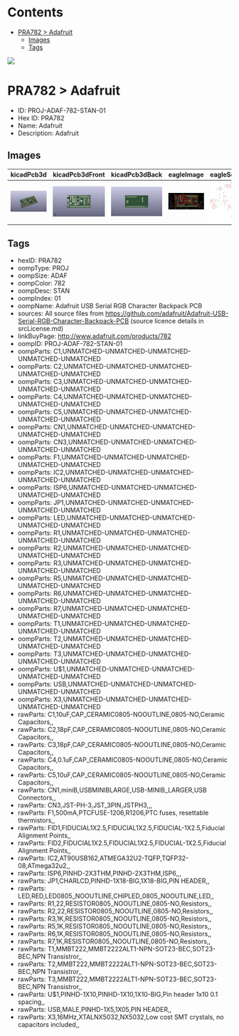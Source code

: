 



Contents
========

* [PRA782 > Adafruit](#pra782--adafruit)
	* [Images](#images)
	* [Tags](#tags)
  
![][im]
# PRA782 > Adafruit

- ID: PROJ-ADAF-782-STAN-01
- Hex ID: PRA782
- Name: Adafruit
- Description: Adafruit

## Images
  
  

|kicadPcb3d|kicadPcb3dFront|kicadPcb3dBack|eagleImage|eagleSchemImage|
| :---: | :---: | :---: | :---: | :---: |
|[![kicadPcb3d](kicadPcb3d_140.png)](kicadPcb3d.png)|[![kicadPcb3dFront](kicadPcb3dFront_140.png)](kicadPcb3dFront.png)|[![kicadPcb3dBack](kicadPcb3dBack_140.png)](kicadPcb3dBack.png)|[![eagleImage](eagleImage_140.png)](eagleImage.png)|[![eagleSchemImage](eagleSchemImage_140.png)](eagleSchemImage.png)|

## Tags

- hexID: PRA782
- oompType: PROJ
- oompSize: ADAF
- oompColor: 782
- oompDesc: STAN
- oompIndex: 01
- oompName: Adafruit USB Serial RGB Character Backpack PCB
- sources: All source files from https://github.com/adafruit/Adafruit-USB-Serial-RGB-Character-Backpack-PCB (source licence details in srcLicense.md)
- linkBuyPage: http://www.adafruit.com/products/782
- oompID: PROJ-ADAF-782-STAN-01
- oompParts: C1,UNMATCHED-UNMATCHED-UNMATCHED-UNMATCHED-UNMATCHED
- oompParts: C2,UNMATCHED-UNMATCHED-UNMATCHED-UNMATCHED-UNMATCHED
- oompParts: C3,UNMATCHED-UNMATCHED-UNMATCHED-UNMATCHED-UNMATCHED
- oompParts: C4,UNMATCHED-UNMATCHED-UNMATCHED-UNMATCHED-UNMATCHED
- oompParts: C5,UNMATCHED-UNMATCHED-UNMATCHED-UNMATCHED-UNMATCHED
- oompParts: CN1,UNMATCHED-UNMATCHED-UNMATCHED-UNMATCHED-UNMATCHED
- oompParts: CN3,UNMATCHED-UNMATCHED-UNMATCHED-UNMATCHED-UNMATCHED
- oompParts: F1,UNMATCHED-UNMATCHED-UNMATCHED-UNMATCHED-UNMATCHED
- oompParts: IC2,UNMATCHED-UNMATCHED-UNMATCHED-UNMATCHED-UNMATCHED
- oompParts: ISP6,UNMATCHED-UNMATCHED-UNMATCHED-UNMATCHED-UNMATCHED
- oompParts: JP1,UNMATCHED-UNMATCHED-UNMATCHED-UNMATCHED-UNMATCHED
- oompParts: LED,UNMATCHED-UNMATCHED-UNMATCHED-UNMATCHED-UNMATCHED
- oompParts: R1,UNMATCHED-UNMATCHED-UNMATCHED-UNMATCHED-UNMATCHED
- oompParts: R2,UNMATCHED-UNMATCHED-UNMATCHED-UNMATCHED-UNMATCHED
- oompParts: R3,UNMATCHED-UNMATCHED-UNMATCHED-UNMATCHED-UNMATCHED
- oompParts: R5,UNMATCHED-UNMATCHED-UNMATCHED-UNMATCHED-UNMATCHED
- oompParts: R6,UNMATCHED-UNMATCHED-UNMATCHED-UNMATCHED-UNMATCHED
- oompParts: R7,UNMATCHED-UNMATCHED-UNMATCHED-UNMATCHED-UNMATCHED
- oompParts: T1,UNMATCHED-UNMATCHED-UNMATCHED-UNMATCHED-UNMATCHED
- oompParts: T2,UNMATCHED-UNMATCHED-UNMATCHED-UNMATCHED-UNMATCHED
- oompParts: T3,UNMATCHED-UNMATCHED-UNMATCHED-UNMATCHED-UNMATCHED
- oompParts: U$1,UNMATCHED-UNMATCHED-UNMATCHED-UNMATCHED-UNMATCHED
- oompParts: USB,UNMATCHED-UNMATCHED-UNMATCHED-UNMATCHED-UNMATCHED
- oompParts: X3,UNMATCHED-UNMATCHED-UNMATCHED-UNMATCHED-UNMATCHED
- rawParts: C1,10uF,CAP_CERAMIC0805-NOOUTLINE,0805-NO,Ceramic Capacitors,,
- rawParts: C2,18pF,CAP_CERAMIC0805-NOOUTLINE,0805-NO,Ceramic Capacitors,,
- rawParts: C3,18pF,CAP_CERAMIC0805-NOOUTLINE,0805-NO,Ceramic Capacitors,,
- rawParts: C4,0.1uF,CAP_CERAMIC0805-NOOUTLINE,0805-NO,Ceramic Capacitors,,
- rawParts: C5,10uF,CAP_CERAMIC0805-NOOUTLINE,0805-NO,Ceramic Capacitors,,
- rawParts: CN1,miniB,USBMINIBLARGE,USB-MINIB_LARGER,USB Connectors,,
- rawParts: CN3,JST-PH-3,JST_3PIN,JSTPH3,,,
- rawParts: F1,500mA,PTCFUSE-1206,R1206,PTC fuses, resettable thermistors,,
- rawParts: FID1,FIDUCIAL1X2.5,FIDUCIAL1X2.5,FIDUCIAL-1X2.5,Fiducial Alignment Points,,
- rawParts: FID2,FIDUCIAL1X2.5,FIDUCIAL1X2.5,FIDUCIAL-1X2.5,Fiducial Alignment Points,,
- rawParts: IC2,AT90USB162,ATMEGA32U2-TQFP,TQFP32-08,ATmega32u2,,
- rawParts: ISP6,PINHD-2X3THM,PINHD-2X3THM,ISP6,,,
- rawParts: JP1,CHARLCD,PINHD-1X18-BIG,1X18-BIG,PIN HEADER,,
- rawParts: LED,RED,LED0805_NOOUTLINE,CHIPLED_0805_NOOUTLINE,LED,,
- rawParts: R1,22,RESISTOR0805_NOOUTLINE,0805-NO,Resistors,,
- rawParts: R2,22,RESISTOR0805_NOOUTLINE,0805-NO,Resistors,,
- rawParts: R3,1K,RESISTOR0805_NOOUTLINE,0805-NO,Resistors,,
- rawParts: R5,1K,RESISTOR0805_NOOUTLINE,0805-NO,Resistors,,
- rawParts: R6,1K,RESISTOR0805_NOOUTLINE,0805-NO,Resistors,,
- rawParts: R7,1K,RESISTOR0805_NOOUTLINE,0805-NO,Resistors,,
- rawParts: T1,MMBT222,MMBT2222ALT1-NPN-SOT23-BEC,SOT23-BEC,NPN Transistror,,
- rawParts: T2,MMBT222,MMBT2222ALT1-NPN-SOT23-BEC,SOT23-BEC,NPN Transistror,,
- rawParts: T3,MMBT222,MMBT2222ALT1-NPN-SOT23-BEC,SOT23-BEC,NPN Transistror,,
- rawParts: U$1,PINHD-1X10,PINHD-1X10,1X10-BIG,Pin header 1x10 0.1 spacing,,
- rawParts: USB,MALE,PINHD-1X5,1X05,PIN HEADER,,
- rawParts: X3,16MHz,XTALNX5032,NX5032,Low cost SMT crystals, no capacitors included,,



[im]: kicadPcb3d_450.png
